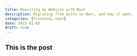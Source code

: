 ```yaml
---
title: Rewriting my Website with Nuxt
description: Migrating from Astro to Nuxt, and how it went.
categories: [frontend, nuxt]
date: 2023-01-03
draft: true
---
```


## This is the post
